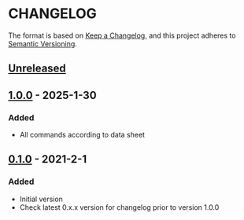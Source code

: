 # CHANGELOG

The format is based on [Keep a Changelog](https://keepachangelog.com/en/1.0.0/),
and this project adheres to [Semantic Versioning](https://semver.org/spec/v2.0.0.html).

## [Unreleased] 

## [1.0.0] - 2025-1-30

### Added

- All commands according to data sheet
## [0.1.0] - 2021-2-1

### Added

- Initial version
- Check latest 0.x.x version for changelog prior to version 1.0.0

[Unreleased]: https://github.com/Sensirion/python-i2c-scd4x/compare/1.0.0...HEAD
[1.0.0]: https://github.com/Sensirion/python-i2c-scd4x/compare/0.1.0...1.0.0
[0.1.0]: https://github.com/Sensirion/python-i2c-scd4x/releases/tag/0.1.0